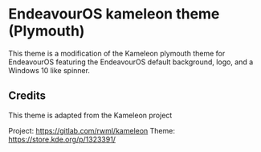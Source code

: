 # EndeavourOS kameleon theme (Plymouth)

This theme is a modification of the Kameleon plymouth theme for EndeavourOS featuring the EndeavourOS default background, logo, and a Windows 10 like spinner.



## Credits

This theme is adapted from the Kameleon project 

Project: https://gitlab.com/rwml/kameleon
Theme: https://store.kde.org/p/1323391/
